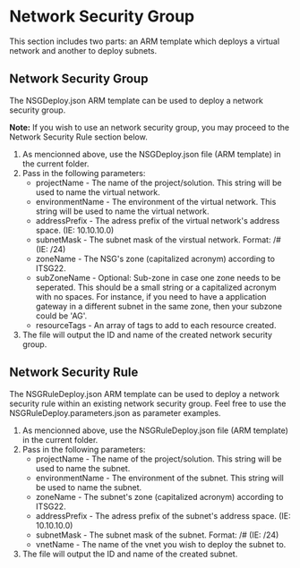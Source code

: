 <h1>Network Security Group</h1>
<p>This section includes two parts: an ARM template which deploys a virtual network and another to deploy subnets.</p>

<h2>Network Security Group</h2>
<p>The NSGDeploy.json ARM template can be used to deploy a network security group.</p>
<p><b>Note:</b> If you wish to use an network security group, you may proceed to the Network Security Rule section below.</p>
<ol>
    <li>As mencionned above, use the NSGDeploy.json file (ARM template) in the current folder.</li>
    <li>Pass in the following parameters:
        <ul>
            <li>projectName - The name of the project/solution. This string will be used to name the virtual network.</li>
            <li>environmentName - The environment of the virtual network. This string will be used to name the virtual network.</li>
            <li>addressPrefix - The adress prefix of the virtual network's address space. (IE: 10.10.10.0)</li>
            <li>subnetMask - The subnet mask of the virstual network. Format: /# (IE: /24)</li>
            <li>zoneName - The NSG's zone (capitalized acronym) according to ITSG22.</li>
            <li>subZoneName - Optional: Sub-zone in case one zone needs to be seperated. This should be a small string
                or a capitalized acronym with no spaces. For instance, if you need to have a application gateway in a
                different subnet in the same zone, then your subzone could be 'AG'.</li>
            <li>resourceTags - An array of tags to add to each resource created.</li>
        </ul>
    <li>The file will output the ID and name of the created network security group.</li>
</ol>

<h2>Network Security Rule</h2>
<p>The NSGRuleDeploy.json ARM template can be used to deploy a network security rule within an existing network security group. Feel free to use the NSGRuleDeploy.parameters.json as parameter examples.</p>
<ol>
    <li>As mencionned above, use the NSGRuleDeploy.json file (ARM template) in the current folder.</li>
    <li>Pass in the following parameters:
        <ul>
            <li>projectName - The name of the project/solution. This string will be used to name the subnet.</li>
            <li>environmentName - The environment of the subnet. This string will be used to name the subnet.</li>
            <li>zoneName - The subnet's zone (capitalized acronym) according to ITSG22.</li>
            <li>addressPrefix - The adress prefix of the subnet's address space. (IE: 10.10.10.0)</li>
            <li>subnetMask - The subnet mask of the subnet. Format: /# (IE: /24)</li>
            <li>vnetName - The name of the vnet you wish to deploy the subnet to.</li>
        </ul>
    <li>The file will output the ID and name of the created subnet.</li>
</ol>